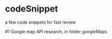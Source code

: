 # codeSnippet
a few code snippets for fast review

#1 Google map API research, in folder googleMaps
